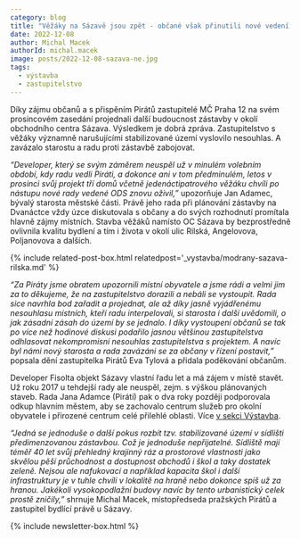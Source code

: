 ```yaml
---
category: blog
title: "Věžáky na Sázavě jsou zpět - občané však přinutili nové vedení vyjádřit nesouhlas"
date: 2022-12-08
author: Michal Macek
authorId: michal.macek
image: posts/2022-12-08-sazava-ne.jpg
tags:
  - výstavba
  - zastupitelstvo
---
```


Díky zájmu občanů a s přispěním Pirátů zastupitelé MČ Praha 12 na svém prosincovém zasedání projednali další budoucnost zástavby v okolí obchodního centra Sázava. Výsledkem je dobrá zpráva. Zastupitelstvo s věžáky významně narušujícími stabilizované území vyslovilo nesouhlas. A zavázalo starostu a radu proti zástavbě zabojovat.

_“Developer, který se svým záměrem neuspěl už v minulém volebním období, kdy radu vedli Piráti, a dokonce ani v tom předminulém, letos v prosinci svůj projekt tří domů včetně jedenáctipatrového věžáku chvíli po nástupu nové rady vedené ODS znovu oživil,”_ upozorňuje Jan Adamec, bývalý starosta městské části. Právě jeho rada při plánování zástavby na Dvanáctce vždy úzce diskutovala s občany a do svých rozhodnutí promítala hlavně zájmy místních. Stavba věžáků namísto OC Sázava by bezprostředně ovlivnila kvalitu bydlení a tím i života v okolí ulic Rilská, Angelovova, Poljanovova a dalších.

{% include related-post-box.html relatedpost='_vystavba/modrany-sazava-rilska.md' %}

_“Za Piráty jsme obratem upozornili místní obyvatele a jsme rádi a velmi jim za to děkujeme, že na zastupitelstvo dorazili a nebáli se vystoupit. Rada sice navrhla bod zařadit a projednat, ale až díky jasně vyjádřenému nesouhlasu místních, kteří radu interpelovali, si starosta i další uvědomili, o jak zásadní zásah do území by se jednalo.  I díky vystoupení občanů se tak po více než hodinové diskusi podařilo jasnou většinou zastupitelstva odhlasovat nekompromisní nesouhlas zastupitelstva s projektem. A navíc byl námi nový starosta a rada zavázáni se za občany v řízení postavit,”_ popsala dění zastupitelka Pirátů Eva Tylová a přidala poděkování občanům.

Developer Fisolta objekt Sázavy vlastní řadu let a má zájem v místě stavět. Už roku 2017 u tehdejší rady ale neuspěl, zejm. s výškou plánovaných staveb. Rada Jana Adamce (Piráti) pak o dva roky později podporovala odkup hlavním městem, aby se zachovalo centrum služeb pro okolní obyvatele i přirozené centrum celé přilehlé oblasti. Více [v sekci Výstavba](https://praha12.pirati.cz/vystavba/modrany-sazava-rilska.html).

_“Jedná se jednoduše o další pokus rozbít tzv. stabilizované území v sídlišti předimenzovanou zástavbou. Což je jednoduše nepřijatelné. Sídliště mají téměř 40 let svůj přehledný krajinný ráz a prostorové vlastnosti jako skvělou pěší průchodnost a dostupnost obchodů i škol a taky dostatek zeleně. Nejsou ale nafukovací a například kapacita škol i další infrastruktury je v tuhle chvíli v lokalitě na hraně nebo dokonce spíš už za hranou. Jakékoli vysokopodlažní budovy navíc by tento urbanistický celek prostě zničily,”_ shrnuje Michal Macek, místopředseda pražských Pirátů a zastupitel bydlící právě u Sázavy.

{% include newsletter-box.html %}
